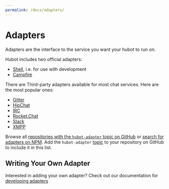 ```yaml
---
permalink: /docs/adapters/
---
```


# Adapters

Adapters are the interface to the service you want your hubot to run on.

Hubot includes two official adapters:

* [Shell](./adapters/shell.md), i.e. for use with development
* [Campfire](./adapters/campfire.md)

There are Third-party adapters available for most chat services. Here are the most popular ones:

* [Gitter](https://github.com/huafu/hubot-gitter2)
* [HipChat](https://github.com/hipchat/hubot-hipchat)
* [IRC](https://github.com/nandub/hubot-irc)
* [Rocket.Chat](https://github.com/RocketChat/hubot-rocketchat)
* [Slack](https://github.com/slackhq/hubot-slack)
* [XMPP](https://github.com/markstory/hubot-xmpp)

Browse all [repositories with the `hubot-adapter` topic on GitHub](https://github.com/search?q=topic%3Ahubot-adapter&type=Repositories) or [search for adapters on NPM](https://www.npmjs.com/search?q=hubot%20adapter&ranking=popularity). Add the `hubot-adapter` [topic](https://help.github.com/articles/classifying-your-repository-with-topics/) to your repository on GitHub to include it in this list.

## Writing Your Own Adapter

Interested in adding your own adapter? Check out our documentation for [developing adapters](./adapters/development.md)
